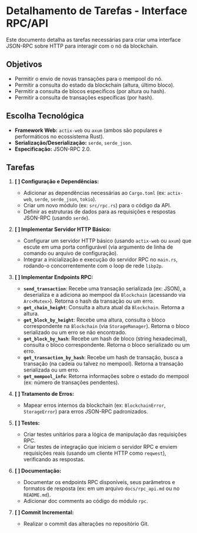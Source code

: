 # Detalhamento de Tarefas - Interface RPC/API

Este documento detalha as tarefas necessárias para criar uma interface JSON-RPC sobre HTTP para interagir com o nó da blockchain.

## Objetivos

*   Permitir o envio de novas transações para o mempool do nó.
*   Permitir a consulta do estado da blockchain (altura, último bloco).
*   Permitir a consulta de blocos específicos (por altura ou hash).
*   Permitir a consulta de transações específicas (por hash).

## Escolha Tecnológica

*   **Framework Web:** `actix-web` ou `axum` (ambos são populares e performáticos no ecossistema Rust).
*   **Serialização/Deserialização:** `serde`, `serde_json`.
*   **Especificação:** JSON-RPC 2.0.

## Tarefas

1.  **[ ] Configuração e Dependências:**
    *   Adicionar as dependências necessárias ao `Cargo.toml` (ex: `actix-web`, `serde`, `serde_json`, `tokio`).
    *   Criar um novo módulo (ex: `src/rpc.rs`) para o código da API.
    *   Definir as estruturas de dados para as requisições e respostas JSON-RPC (usando `serde`).

2.  **[ ] Implementar Servidor HTTP Básico:**
    *   Configurar um servidor HTTP básico (usando `actix-web` ou `axum`) que escute em uma porta configurável (via argumento de linha de comando ou arquivo de configuração).
    *   Integrar a inicialização e execução do servidor RPC no `main.rs`, rodando-o concorrentemente com o loop de rede `libp2p`.

3.  **[ ] Implementar Endpoints RPC:**
    *   **`send_transaction`**: Recebe uma transação serializada (ex: JSON), a deserializa e a adiciona ao mempool da `Blockchain` (acessando via `Arc<Mutex>`). Retorna o hash da transação ou um erro.
    *   **`get_chain_height`**: Consulta a altura atual da `Blockchain`. Retorna a altura.
    *   **`get_block_by_height`**: Recebe uma altura, consulta o bloco correspondente na `Blockchain` (via `StorageManager`). Retorna o bloco serializado ou um erro se não encontrado.
    *   **`get_block_by_hash`**: Recebe um hash de bloco (string hexadecimal), consulta o bloco correspondente. Retorna o bloco serializado ou um erro.
    *   **`get_transaction_by_hash`**: Recebe um hash de transação, busca a transação (na cadeia ou talvez no mempool). Retorna a transação serializada ou um erro.
    *   **`get_mempool_info`**: Retorna informações sobre o estado do mempool (ex: número de transações pendentes).

4.  **[ ] Tratamento de Erros:**
    *   Mapear erros internos da blockchain (ex: `BlockchainError`, `StorageError`) para erros JSON-RPC padronizados.

5.  **[ ] Testes:**
    *   Criar testes unitários para a lógica de manipulação das requisições RPC.
    *   Criar testes de integração que iniciem o servidor RPC e enviem requisições reais (usando um cliente HTTP como `reqwest`), verificando as respostas.

6.  **[ ] Documentação:**
    *   Documentar os endpoints RPC disponíveis, seus parâmetros e formatos de resposta (ex: em um arquivo `docs/rpc_api.md` ou no `README.md`).
    *   Adicionar doc comments ao código do módulo `rpc`.

7.  **[ ] Commit Incremental:**
    *   Realizar o commit das alterações no repositório Git.

